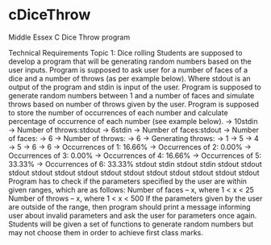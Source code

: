 # cDiceThrow
Middle Essex C Dice Throw program

Technical Requirements
Topic 1: Dice rolling
Students are supposed to develop a program that will be generating random numbers based on
the user inputs. Program is supposed to ask user for a number of faces of a dice and a number
of throws (as per example below).
Where stdout is an output of the program and stdin is input of the user. Program is supposed
to generate random numbers between 1 and a number of faces and simulate throws based on
number of throws given by the user. Program is supposed to store the number of occurrences
of each number and calculate percentage of occurrence of each number (see example below).
-> 10stdin
-> Number of throws:stdout
-> 6stdin
-> Number of faces:stdout
-> Number of faces:
-> 6
-> Number of throws:
-> 6
-> Generating throws:
-> 1
-> 5
-> 4
-> 5
-> 6
-> 6
-> Occurrences of 1: 16.66%
-> Occurrences of 2: 0.00%
-> Occurrences of 3: 0.00%
-> Occurrences of 4: 16.66%
-> Occurrences of 5: 33.33%
-> Occurrences of 6: 33.33%
stdout
stdin
stdout
stdin
stdout
stdout
stdout
stdout
stdout
stdout
stdout
stdout
stdout
stdout
stdout
stdout
stdout
Program has to check if the parameters specified by the user are within given
ranges, which are as follows:
Number of faces – x, where 1 < x < 25
Number of throws – x, where 1 < x < 500
If the parameters given by the user are outside of the range, then program should
print a message informing user about invalid parameters and ask the user for
parameters once again.
Students will be given a set of functions to generate random numbers but may
not choose them in order to achieve first class marks.
